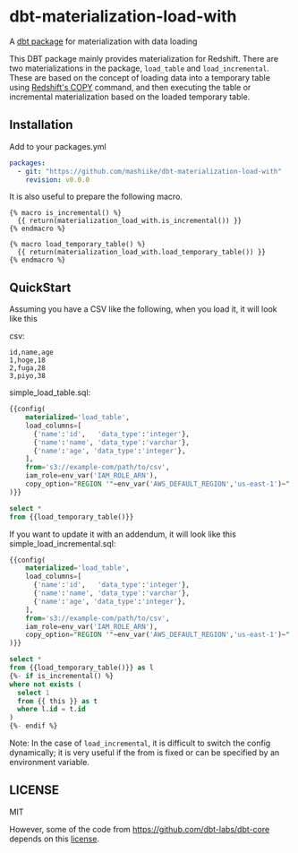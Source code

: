 # dbt-materialization-load-with

A [dbt package](https://docs.getdbt.com/docs/building-a-dbt-project/package-management) for materialization with data loading

This DBT package mainly provides materialization for Redshift.
There are two materializations in the package, `load_table` and `load_incremental`.
These are based on the concept of loading data into a temporary table using [Redshift's COPY](https://docs.aws.amazon.com/redshift/latest/dg/r_COPY.html) command, and then executing the table or incremental materialization based on the loaded temporary table.

## Installation

Add to your packages.yml
```yaml
packages:
  - git: "https://github.com/mashiike/dbt-materialization-load-with"
    revision: v0.0.0
```

It is also useful to prepare the following macro.

```
{% macro is_incremental() %}
  {{ return(materialization_load_with.is_incremental()) }}
{% endmacro %}

{% macro load_temporary_table() %}
  {{ return(materialization_load_with.load_temporary_table()) }}
{% endmacro %}
```

## QuickStart 

Assuming you have a CSV like the following, when you load it, it will look like this

csv:
```csv
id,name,age
1,hoge,18
2,fuga,28
3,piyo,38
```

simple_load_table.sql:
```sql
{{config(
    materialized='load_table',
    load_columns=[
      {'name':'id',   'data_type':'integer'},
      {'name':'name', 'data_type':'varchar'},
      {'name':'age', 'data_type':'integer'},
    ],
    from='s3://example-com/path/to/csv',
    iam_role=env_var('IAM_ROLE_ARN'),
    copy_option="REGION '"~env_var('AWS_DEFAULT_REGION','us-east-1')~"' FORMAT csv IGNOREHEADER 1",
)}}

select *
from {{load_temporary_table()}}
```

If you want to update it with an addendum, it will look like this
simple_load_incremental.sql:
```sql
{{config(
    materialized='load_table',
    load_columns=[
      {'name':'id',   'data_type':'integer'},
      {'name':'name', 'data_type':'varchar'},
      {'name':'age', 'data_type':'integer'},
    ],
    from='s3://example-com/path/to/csv',
    iam_role=env_var('IAM_ROLE_ARN'),
    copy_option="REGION '"~env_var('AWS_DEFAULT_REGION','us-east-1')~"' FORMAT csv IGNOREHEADER 1",
)}}

select *
from {{load_temporary_table()}} as l
{%- if is_incremental() %}
where not exists (
  select 1 
  from {{ this }} as t
  where l.id = t.id
)
{%- endif %}
```

Note: In the case of `load_incremental`, it is difficult to switch the config dynamically; it is very useful if the from is fixed or can be specified by an environment variable.

## LICENSE

MIT 

However, some of the code from https://github.com/dbt-labs/dbt-core depends on this [license](https://github.com/dbt-labs/dbt-core/blob/v1.0.2/License.md).
